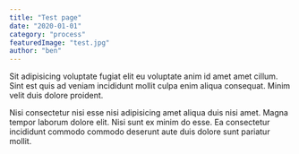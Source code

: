 ```yaml
---
title: "Test page"
date: "2020-01-01"
category: "process"
featuredImage: "test.jpg"
author: "ben"
---
```


Sit adipisicing voluptate fugiat elit eu voluptate anim id amet amet cillum. Sint est quis ad veniam incididunt mollit culpa enim aliqua consequat. Minim velit duis dolore proident.

Nisi consectetur nisi esse nisi adipisicing amet aliqua duis nisi amet. Magna tempor laborum dolore elit. Nisi sunt ex minim do esse. Ea consectetur incididunt commodo commodo deserunt aute duis dolore sunt pariatur mollit.
